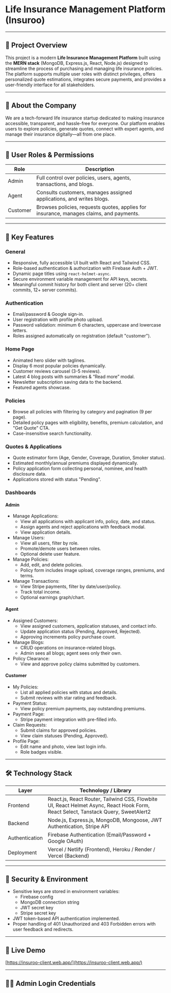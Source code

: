 # Life Insurance Management Platform (Insuroo)

---

## 🎯 Project Overview

This project is a modern **Life Insurance Management Platform** built using the **MERN stack** (MongoDB, Express.js, React, Node.js) designed to streamline the process of purchasing and managing life insurance policies. The platform supports multiple user roles with distinct privileges, offers personalized quote estimations, integrates secure payments, and provides a user-friendly interface for all stakeholders.

---

## 🏢 About the Company

We are a tech-forward life insurance startup dedicated to making insurance accessible, transparent, and hassle-free for everyone. Our platform enables users to explore policies, generate quotes, connect with expert agents, and manage their insurance digitally—all from one place.

---

## 🔑 User Roles & Permissions

| Role     | Description                                                         |
| -------- | ------------------------------------------------------------------- |
| Admin    | Full control over policies, users, agents, transactions, and blogs. |
| Agent    | Consults customers, manages assigned applications, and writes blogs. |
| Customer | Browses policies, requests quotes, applies for insurance, manages claims, and payments. |

---

## 🚀 Key Features

### General

- Responsive, fully accessible UI built with React and Tailwind CSS.
- Role-based authentication & authorization with Firebase Auth + JWT.
- Dynamic page titles using `react-helmet-async`.
- Secure environment variable management for API keys, secrets.
- Meaningful commit history for both client and server (20+ client commits, 12+ server commits).

### Authentication

- Email/password & Google sign-in.
- User registration with profile photo upload.
- Password validation: minimum 6 characters, uppercase and lowercase letters.
- Roles assigned automatically on registration (default "customer").

### Home Page

- Animated hero slider with taglines.
- Display 6 most popular policies dynamically.
- Customer reviews carousel (3-5 reviews).
- Latest 4 blog posts with summaries & “Read more” modal.
- Newsletter subscription saving data to the backend.
- Featured agents showcase.

### Policies

- Browse all policies with filtering by category and pagination (9 per page).
- Detailed policy pages with eligibility, benefits, premium calculation, and "Get Quote" CTA.
- Case-insensitive search functionality.

### Quotes & Applications

- Quote estimator form (Age, Gender, Coverage, Duration, Smoker status).
- Estimated monthly/annual premiums displayed dynamically.
- Policy application form collecting personal, nominee, and health disclosure data.
- Applications stored with status "Pending".

### Dashboards

#### Admin

- Manage Applications:
  - View all applications with applicant info, policy, date, and status.
  - Assign agents and reject applications with feedback modal.
  - View application details.
- Manage Users:
  - View all users, filter by role.
  - Promote/demote users between roles.
  - Optional delete user feature.
- Manage Policies:
  - Add, edit, and delete policies.
  - Policy form includes image upload, coverage ranges, premiums, and terms.
- Manage Transactions:
  - View Stripe payments, filter by date/user/policy.
  - Track total income.
  - Optional earnings graph/chart.

#### Agent

- Assigned Customers:
  - View assigned customers, application statuses, and contact info.
  - Update application status (Pending, Approved, Rejected).
  - Approving increments policy purchase count.
- Manage Blogs:
  - CRUD operations on insurance-related blogs.
  - Admin sees all blogs; agent sees only their own.
- Policy Clearance:
  - View and approve policy claims submitted by customers.

#### Customer

- My Policies:
  - List all applied policies with status and details.
  - Submit reviews with star rating and feedback.
- Payment Status:
  - View policy premium payments, pay outstanding premiums.
- Payment Page:
  - Stripe payment integration with pre-filled info.
- Claim Requests:
  - Submit claims for approved policies.
  - View claim statuses (Pending, Approved).
- Profile Page:
  - Edit name and photo, view last login info.
  - Role badges visible.

---

## 🛠 Technology Stack

| Layer          | Technology / Library           |
| -------------- | ----------------------------- |
| Frontend       | React.js, React Router, Tailwind CSS, Flowbite UI, React Helmet Async, React Hook Form, React Select, Tanstack Query, SweetAlert2 |
| Backend        | Node.js, Express.js, MongoDB, Mongoose, JWT Authentication, Stripe API |
| Authentication | Firebase Authentication (Email/Password + Google OAuth) |
| Deployment     | Vercel / Netlify (Frontend), Heroku / Render / Vercel (Backend) |

---

## 🔐 Security & Environment

- Sensitive keys are stored in environment variables:
  - Firebase config
  - MongoDB connection string
  - JWT secret key
  - Stripe secret key
- JWT token-based API authentication implemented.
- Proper handling of 401 Unauthorized and 403 Forbidden errors with user feedback and redirects.

---

## 🔗 Live Demo

[https://insuroo-client.web.app/](https://insuroo-client.web.app/)

---

## 🧑‍💻 Admin Login Credentials

